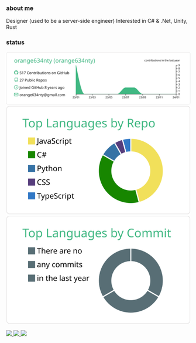 ### about me

Designer (used to be a server-side engineer)
Interested in C# & .Net, Unity, Rust

### status

[![](https://raw.githubusercontent.com/orange634nty/orange634nty/master/profile-summary-card-output/vue/0-profile-details.svg)](https://github.com/vn7n24fzkq/github-profile-summary-cards)
[![](https://raw.githubusercontent.com/orange634nty/orange634nty/master/profile-summary-card-output/vue/1-repos-per-language.svg)](https://github.com/vn7n24fzkq/github-profile-summary-cards)
[![](https://raw.githubusercontent.com/orange634nty/orange634nty/master/profile-summary-card-output/vue/2-most-commit-language.svg)](https://github.com/vn7n24fzkq/github-profile-summary-cards)

<p align="left"> 
  <a href="https://github.com/orange634nty">
    <img src="https://komarev.com/ghpvc/?username=orange634nty&color=green" />
  </a>
  <a href="http://twitter.com/orange634nty">
    <img height="20" src="https://img.shields.io/twitter/follow/orange634nty?label=Twitter&logo=twitter&style=flat" />
  </a>
  <a href="https://github.com/orange634nty">
    <img height="20" src="https://img.shields.io/github/followers/orange634nty?label=follow&logo=github&style=flat" />
  </a>
</p>
